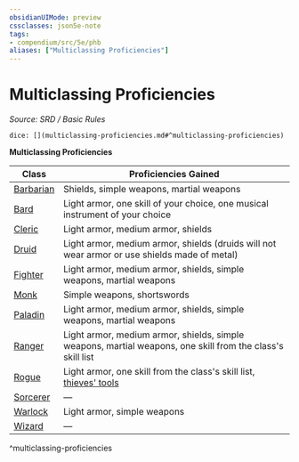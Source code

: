 ```yaml
---
obsidianUIMode: preview
cssclasses: json5e-note
tags:
- compendium/src/5e/phb
aliases: ["Multiclassing Proficiencies"]
---
```

# Multiclassing Proficiencies
*Source: SRD / Basic Rules* 

`dice: [](multiclassing-proficiencies.md#^multiclassing-proficiencies)`

**Multiclassing Proficiencies**

| Class | Proficiencies Gained |
|-------|----------------------|
| [Barbarian](barbarian.md) | Shields, simple weapons, martial weapons |
| [Bard](bard.md) | Light armor, one skill of your choice, one musical instrument of your choice |
| [Cleric](cleric.md) | Light armor, medium armor, shields |
| [Druid](DND%20Markdown/compendium/classes/Druid/druid.md) | Light armor, medium armor, shields (druids will not wear armor or use shields made of metal) |
| [Fighter](fighter.md) | Light armor, medium armor, shields, simple weapons, martial weapons |
| [Monk](monk.md) | Simple weapons, shortswords |
| [Paladin](paladin.md) | Light armor, medium armor, shields, simple weapons, martial weapons |
| [Ranger](ranger.md) | Light armor, medium armor, shields, simple weapons, martial weapons, one skill from the class's skill list |
| [Rogue](rogue.md) | Light armor, one skill from the class's skill list, [thieves' tools](compendium/items/thieves-tools.md) |
| [Sorcerer](sorcerer.md) | — |
| [Warlock](warlock.md) | Light armor, simple weapons |
| [Wizard](wizard.md) | — |
^multiclassing-proficiencies